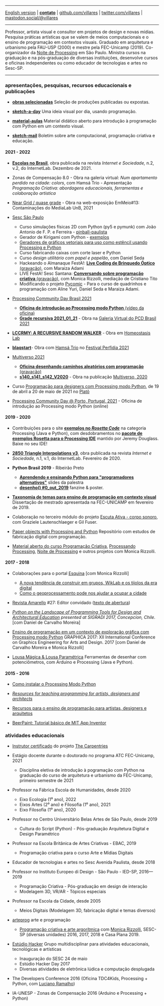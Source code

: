 ----

 [English version](http://villares.github.io/README-EN)
 | [**contato**](http://abav.lugaralgum.com/contato)
 | [github.com/villares](http://github.com/villares)
 | [twitter.com/villares](http://twitter.com/villares)
 | <a rel="me" href="https://mastodon.social/@villares">mastodon.social/@villares</a>

----

Professor, artista visual e consultor em projetos de design e novas mídias. Pesquisa práticas artísticas que se valem de meios computacionais e o ensino de programação em contextos visuais. Graduado em arquitetura e urbanismo pela FAU-USP (2000) e mestre pela FEC-Unicamp (2019). Co-organizador da [Noite de Processing](https://garoa.net.br/wiki/Noite_de_Processing) em São Paulo. Ministra cursos na graduação e na pós-graduação de diversas instituições, desenvolve cursos e oficinas independentes ou como educador de tecnologias e artes no Sesc-SP. 

----

### apresentações, pesquisas, recursos educacionais e publicações

- [**obras selecionadas**](selected-work/index.md) Seleção de produções publicadas ou expostas.

- [**sketch-a-day**](https://abav.lugaralgum.com/sketch-a-day) Uma ideia visual por dia, usando programação.

- [**material-aulas**](https://abav.lugaralgum.com/material-aulas) Material didático aberto para introdução à programação
com Python em um contexto visual.

- [**sketch-mail**](http://villares.org/sketch-mail)  Boletim sobre  arte computacional, programação criativa e educação.

#### 2021 - 2022

- [**Escolas no Brasil**](https://revista.internetlab.org.br/escolas-no-brasil/), obra publicada na revista *Internet e Sociedade,* n.2, v.2, do InternetLab. Dezembro de 2021.
 
- Zonas de Compensação 8.0
      - Obra na galeria virtual: *Num apartamento perdido na cidade: colors*, com Hamsá Trio
      - Apresentação *Programação Criativa:  abordagens educacionais, ferramentas e colaboração artística*

- [Near Grid / quase grade](https://emmeio13.medialab.unb.br/near-grid/) - Obra na web-exposição EmMeio#13: Contaminações do MediaLab UnB, 2021 
 
- [Sesc São Paulo](https://sescsp.org.br)
     -  Curso simulações físicas 2D com Python (py5 e pymunk) com João Antonio de F. P. e Ferreira - [pinball-paulista](https://github.com/villares/pymunk-pinball-paulista)
     -  Gerador de Kirigami com Python - [exemplos](https://gist.github.com/villares/76f574c4eb750c68fbbb360d7f1754bb)
     -  [Geradores de gráficos vetoriais para uso como estêncil usando Processing e Python](https://github.com/villares/py_estencil)
     -  Curso fabricando caixas com corte laser e Python
     -  Curso *design utilitário com papel e papelão*, com Daniel Seda
     -  Hackeando o Almanaque FestA!: [**Live Coding de Brinquedo Óptico** (gravação)](https://www.youtube.com/watch?v=olSL2MdzKNk), com Maraiza Adami
     -  LIVE FestA! Sesc Santana: [**Conversando sobre programação criativa** (gravação)](https://www.youtube.com/watch?v=tUqXdc9SJCs), com Monica Rizzolli, mediação de Cristiano Tito
     -  Modificando o projeto [Pycomic](http://github.com/webtiras) - Para o curso de quadrinhos e programação com Aline Yuri, Daniel Seda e Maraiza Adami.  
- [Processing Community Day Brasil 2021](https://pcd.encontrosdigitais.com.br)
    - [**Oficina de introdução ao Processing modo Python** (vídeo da oficina)](https://youtu.be/Lhk3huuxs3g) 
    - [**Grade recursiva 2021_01_21**](https://abav.lugaralgum.com/selected-work/recursive-grid/) - Obra na [Galeria Virtual do PCD Brasil 2021](https://pcd.encontrosdigitais.com.br/galeria/) 
      
- [**LCCRMY: A RECURSIVE RANDOM WALKER**](https://abav.lugaralgum.com/selected-work/LCCRMY_v2021_04_30/) - Obra em [Homeostasis Lab](https://homeostasislab.org/)

- [**blaqstart**](https://www.lugaralgum.com/hamsatrio/blaqstar/)- Obra com [Hamsá Trio](https://hamsatrio.lugaralgum.com) no [Festival Perfídia 2021](https://www.plataformaperfidia.com/perfidia-online-2021)

- [Multiverso 2021](https://multiverso.cc)
     - [**Oficina desenhando caminhos aleatórios com programação** (gravação)](https://www.youtube.com/watch?v=frwHqc5SBGc)
     - [**s140_s141_s142_V2020**](https://abav.lugaralgum.com/selected-work/s140_s141_s142_v2020) - Obra na publicação [Multiverso, 2020](https://multiverso-docs.s3-sa-east-1.amazonaws.com/multiverso-1a-edicao.pdf)

- Curso [Programação para designers com Processing modo Python](https://plato.studio/Programacao-para-designers), de 19 de abril a 20 de maio de 2021 no [Platô](https://plato.studio)

- [Processing Community Day @ Porto, Portugal, 2021](https://pcd.fba.up.pt/2021/) - Oficina de introdução ao Processing modo Python (online)
 
 
#### 2019 - 2020

- Contribuições para o site  [**exemplos no *Rosetta Code***](http://rosettacode.org/wiki/Category:Processing) na categoria Processing (Java e Python), com desdobramentos no  [**pacote de exemplos Rosetta para o Processing IDE**](https://github.com/jeremydouglass/rosetta_examples_p5) mantido por Jeremy Douglass. Baixe no seu IDE!

- [**2850 Triangle Interpolations v3**](https://revista.internetlab.org.br/2850-interpolações-de-triângulos-v3/), obra publicada na revista *Internet e Sociedade,* n.1, v.1, do InternetLab. Fevereiro de 2020.

- **Python Brasil 2019** - Ribeirão Preto
  
  - [**Aprendendo e ensinando Python para "programadores alternativos"**](https://abav.lugaralgum.com/palestras/pybr2019/) slides da palestra
  - [**desenho() #0_out_2019**](http://desenho.lugaralgum.com/) fanzine & poster.

- [**Taxonomia de temas para ensino de programação em contexto visual**](https://abav.lugaralgum.com/mestrado) Dissertação de mestrado apresentada na FEC-UNICAMP em fevereiro de 2019.

- Colaboração no terceiro módulo do projeto [Escuta Ativa - corpo sonoro](https://grazielelautenschlaeger.com/portfolio/escuta-ativa/), com Graziele Lautenschlaeger e Gil Fuser.

- [Paper objects with Processing and Python](https://github.com/villares/Paper-objects-with-Processing-and-Python) Repositório com estudos de fabricação digital com programação.

- [Material aberto do curso Programação Criativa](http://arteprog.space/programacao-criativa), [Processando Processing](https://arteprog.space/Processando-Processing), [Noite de Processing](https://garoa.net.br/wiki/Noite_de_Processing) e outros projetos com Monica Rizzolli. 

#### 2017 - 2018
  
- Colaborações para o portal [Esquina](https://web.archive.org/web/20201128041827/https://www.esquina.net.br/author/alexandre-vilares/) [com Monica Rizzolli]
  
  - [A nova tendência de construir em grupos, WikLab e os tijolos da era digital](http://www.esquina.net.br/2018/01/22/a-nova-tendencia-de-construir-em-grupos-wiklab-e-os-tijolos-da-era-digital/)
  - [Como o geoprocessamento pode nos ajudar a ocupar a cidade](http://www.esquina.net.br/2017/10/23/como-o-geoprocessamento-pode-nos-ajudar-a-ocupar-a-cidade/)

- [Revista Amarello](http://www.amarello.com.br) #27: Editor convidado ([texto de abertura](https://github.com/villares/villares.github.io/blob/master/assets/editorial_Amarello%2327.pdf)) 

- *[Python on the Landscape of Programming Tools for Design and Architectural Education](https://villares.github.io/mestrado/VILLARES_MOREIRA_SIGRADI_2017) presented at SIGRADI 2017, Concepcíon, Chile.* [com Daniel de Carvalho Moreira]

- [Ensino de programação em um contexto de exploração gráfica com Processing modo Python](https://villares.github.io/mestrado/VILLARES_MOREIRA_GOMES_GRAPHICA_2017) GRAPHICA 2017: XII International Conference on Graphics Engineering for Arts and Design. 2017 [com Daniel de Carvalho Moreira e Monica Rizzolli]

- [Lousa Mágica & Lousa Paramétrica](https://githtb.com/lousa-magica) Ferramentas de desenhar com potenciômetros, com Arduino e Processing (Java e Python).

#### 2015 - 2016

- [Como instalar o Processing Modo Python](https://villares.github.io/como-instalar-o-processing-modo-python/) 

- *[Resources for teaching programming for artists, designers and architects](https://villares.github.io/Resources-for-teaching-programming/)*

- [Recursos para o ensino de programação para artistas, designers e arquitetos](https://villares.github.io/Recursos-para-o-ensino-de-programacao) 

- [BeerPaint: Tutorial básico de MIT App Inventor](https://gumroad.com/l/kXiHW)

### atividades educacionais

- [Instrutor certificado](https://carpentries.org/instructors/) do projeto [The Carpentries](https://carpentries.org/)

- Estágio docente durante o doutorado no programa ATC FEC-Unicamp, 2021
  
  - Disciplina eletiva de introdução à pogramação com Python na graduação do curso de arquitetura e urbanismo da FEC-Unicamp, primeiro semestre de 2021

- Professor na Fábrica Escola de Humanidades, desde 2020

  - Eixo Ecologia (1⁰ ano), 2022  
  - Eixos Artes (2⁰ ano) e Filosofia (1⁰ ano), 2021
  - Eixo Filosofia (1⁰ ano), 2020

- Professor no Centro Universitário Belas Artes de São Paulo, desde 2019
  
  - Cultura do Script (Python) - Pós-graduação Arquitetura Digital e Design Paramétrico

- Professor na Escola Britânica de Artes Criativas - EBAC, 2019
  
  - Programação criativa para o curso Arte e Mídias Digitais

- Educador de tecnologias e artes no Sesc Avenida Paulista, desde 2018

- Professor no Instituto Europeo di Design - São Paulo - IED-SP,  2016—2019
  
  - Programação Criativa - Pós-graduação em design de interação
  - Modelagem 3D, VR/AR - Tópicos especiais

- Professor na Escola da Cidade, desde 2005
  
  - Meios Digitais (Modelagem 3D, fabricação digital e temas diversos)

- [arteprog](http://arteprog.space) arte e programação
  
  - [Programação criativa e arte argorítmica](http://arteprog.space/programacao-criativa) com [Monica Rizzolli](https://github.com/monicarizzolli), SESC-SP (diversas unidades) 2016, 2017, 2018 e Casa Plana 2019.

- [Estúdio Hacker](https://estudiohacker.io) Grupo multidisciplinar para atividades educacionais, tecnológicas e artísticas
  
  - Inauguração do SESC 24 de maio
  - Estúdio Hacker Day 2017
  - Diversas atividades de eletrônica lúdica e computação desplugada

- The Developers Conference 2016 (Oficina TDC4Kids, Processing + Python, com [Luciano Ramalho](https://github.com/ramalho))

- IA-UNESP - Zonas de Compensação 2016 (Arduino e Processing + Python)

<a rel="me" href="https://mastodon.social/@villares"> </a>
